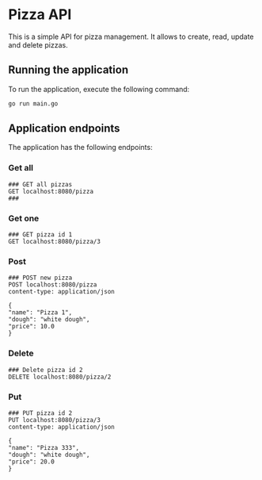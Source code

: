 # Pizza API
This is a simple API for pizza management. It allows to create, read, update and delete pizzas.

## Running the application
To run the application, execute the following command:
```bash
go run main.go
```
## Application endpoints
The application has the following endpoints:
### Get all
``` http request 
### GET all pizzas
GET localhost:8080/pizza
###
```
### Get one
```http request
### GET pizza id 1
GET localhost:8080/pizza/3
```
### Post
```http request 
### POST new pizza
POST localhost:8080/pizza
content-type: application/json

{
"name": "Pizza 1",
"dough": "white dough",
"price": 10.0
}
```
### Delete
```http request
### Delete pizza id 2
DELETE localhost:8080/pizza/2
```
### Put
```http request
### PUT pizza id 2
PUT localhost:8080/pizza/3
content-type: application/json

{
"name": "Pizza 333",
"dough": "white dough",
"price": 20.0
}
```